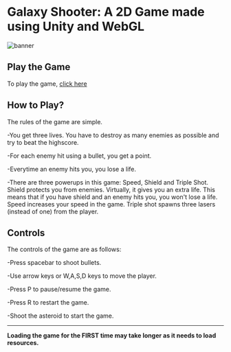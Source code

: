 # Galaxy Shooter: A 2D Game made using Unity and WebGL

![banner](https://raw.githubusercontent.com/lightlessdays/img/main/galaxyshooter2d/Your%20paragraph%20text.png)

## Play the Game

To play the game, [click here](https://lightlessdays.github.io/galaxy-shooter-2d/)

## How to Play?

The rules of the game are simple.

-You get three lives. You have to destroy as many enemies as possible and try to beat the highscore.

-For each enemy hit using a bullet, you get a point.

-Everytime an enemy hits you, you lose a life.

-There are three powerups in this game: Speed, Shield and Triple Shot. Shield protects you from enemies. Virtually, it gives you an extra life. This means that if you have shield and an enemy hits you, you won't lose a life. Speed increases your speed in the game. Triple shot spawns three lasers (instead of one) from the player.

## Controls

The controls of the game are as follows:

-Press spacebar to shoot bullets.

-Use arrow keys or W,A,S,D keys to move the player.

-Press P to pause/resume the game.

-Press R to restart the game.

-Shoot the asteroid to start the game.

<hr>
<b>Loading the game for the FIRST time may take longer as it needs to load resources.</b>
